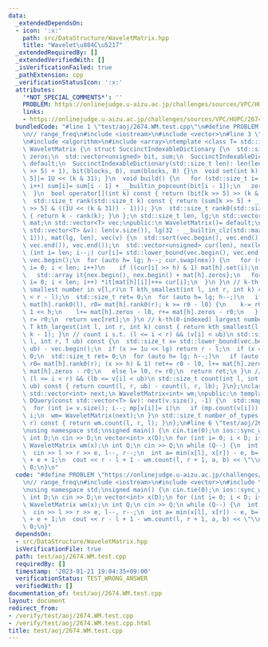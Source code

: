 ```yaml
---
data:
  _extendedDependsOn:
  - icon: ':x:'
    path: src/DataStructure/WaveletMatrix.hpp
    title: "Wavelet\u884C\u5217"
  _extendedRequiredBy: []
  _extendedVerifiedWith: []
  _isVerificationFailed: true
  _pathExtension: cpp
  _verificationStatusIcon: ':x:'
  attributes:
    '*NOT_SPECIAL_COMMENTS*': ''
    PROBLEM: https://onlinejudge.u-aizu.ac.jp/challenges/sources/VPC/HUPC/2674
    links:
    - https://onlinejudge.u-aizu.ac.jp/challenges/sources/VPC/HUPC/2674
  bundledCode: "#line 1 \"test/aoj/2674.WM.test.cpp\"\n#define PROBLEM \"https://onlinejudge.u-aizu.ac.jp/challenges/sources/VPC/HUPC/2674\"\
    \n// range_freq\n#include <iostream>\n#include <vector>\n#line 3 \"src/DataStructure/WaveletMatrix.hpp\"\
    \n#include <algorithm>\n#include <array>\ntemplate <class T= std::int64_t> class\
    \ WaveletMatrix {\n struct SuccinctIndexableDictionary {\n  std::size_t len, blocks,\
    \ zeros;\n  std::vector<unsigned> bit, sum;\n  SuccinctIndexableDictionary()=\
    \ default;\n  SuccinctIndexableDictionary(std::size_t len): len(len), blocks((len\
    \ >> 5) + 1), bit(blocks, 0), sum(blocks, 0) {}\n  void set(int k) { bit[k >>\
    \ 5]|= 1U << (k & 31); }\n  void build() {\n   for (std::size_t i= 1; i < blocks;\
    \ i++) sum[i]= sum[i - 1] + __builtin_popcount(bit[i - 1]);\n   zeros= rank0(len);\n\
    \  }\n  bool operator[](int k) const { return (bit[k >> 5] >> (k & 31)) & 1; }\n\
    \  std::size_t rank(std::size_t k) const { return (sum[k >> 5] + __builtin_popcount(bit[k\
    \ >> 5] & ((1U << (k & 31)) - 1))); }\n  std::size_t rank0(std::size_t k) const\
    \ { return k - rank(k); }\n };\n std::size_t len, lg;\n std::vector<SuccinctIndexableDictionary>\
    \ mat;\n std::vector<T> vec;\npublic:\n WaveletMatrix()= default;\n WaveletMatrix(const\
    \ std::vector<T> &v): len(v.size()), lg(32 - __builtin_clz(std::max<int>(len,\
    \ 1))), mat(lg, len), vec(v) {\n  std::sort(vec.begin(), vec.end());\n  vec.erase(std::unique(vec.begin(),\
    \ vec.end()), vec.end());\n  std::vector<unsigned> cur(len), nex(len);\n  for\
    \ (int i= len; i--;) cur[i]= std::lower_bound(vec.begin(), vec.end(), v[i]) -\
    \ vec.begin();\n  for (auto h= lg; h--; cur.swap(nex)) {\n   for (std::size_t\
    \ i= 0; i < len; i++)\n    if ((cur[i] >> h) & 1) mat[h].set(i);\n   mat[h].build();\n\
    \   std::array it{nex.begin(), nex.begin() + mat[h].zeros};\n   for (std::size_t\
    \ i= 0; i < len; i++) *it[mat[h][i]]++= cur[i];\n  }\n }\n // k-th(0-indexed)\
    \ smallest number in v[l,r)\n T kth_smallest(int l, int r, int k) const {\n  assert(k\
    \ < r - l);\n  std::size_t ret= 0;\n  for (auto h= lg; h--;)\n   if (auto l0=\
    \ mat[h].rank0(l), r0= mat[h].rank0(r); k >= r0 - l0) {\n    k-= r0 - l0, ret|=\
    \ 1 << h;\n    l+= mat[h].zeros - l0, r+= mat[h].zeros - r0;\n   } else l= l0,\
    \ r= r0;\n  return vec[ret];\n }\n // k-th(0-indexed) largest number in v[l,r)\n\
    \ T kth_largest(int l, int r, int k) const { return kth_smallest(l, r, r - l -\
    \ k - 1); }\n // count i s.t. (l <= i < r) && (v[i] < ub)\n std::size_t count(int\
    \ l, int r, T ub) const {\n  std::size_t x= std::lower_bound(vec.begin(), vec.end(),\
    \ ub) - vec.begin();\n  if (x >= 1u << lg) return r - l;\n  if (x == 0) return\
    \ 0;\n  std::size_t ret= 0;\n  for (auto h= lg; h--;)\n   if (auto l0= mat[h].rank0(l),\
    \ r0= mat[h].rank0(r); (x >> h) & 1) ret+= r0 - l0, l+= mat[h].zeros - l0, r+=\
    \ mat[h].zeros - r0;\n   else l= l0, r= r0;\n  return ret;\n }\n // count i s.t.\
    \ (l <= i < r) && (lb <= v[i] < ub)\n std::size_t count(int l, int r, T lb, T\
    \ ub) const { return count(l, r, ub) - count(l, r, lb); }\n};\nclass DQuery {\n\
    \ std::vector<int> next;\n WaveletMatrix<int> wm;\npublic:\n template <class T>\
    \ DQuery(const std::vector<T> &v): next(v.size(), -1) {\n  std::map<T, int> mp;\n\
    \  for (int i= v.size(); i--; mp[v[i]]= i)\n   if (mp.count(v[i])) next[mp[v[i]]]=\
    \ i;\n  wm= WaveletMatrix(next);\n }\n std::size_t number_of_types(int l, int\
    \ r) const { return wm.count(l, r, l); }\n};\n#line 6 \"test/aoj/2674.WM.test.cpp\"\
    \nusing namespace std;\nsigned main() {\n cin.tie(0);\n ios::sync_with_stdio(0);\n\
    \ int D;\n cin >> D;\n vector<int> x(D);\n for (int i= 0; i < D; i++) cin >> x[i];\n\
    \ WaveletMatrix wm(x);\n int Q;\n cin >> Q;\n while (Q--) {\n  int l, r, e;\n\
    \  cin >> l >> r >> e, l--, r--;\n  int a= min(x[l], x[r]) - e, b= max(x[l], x[r])\
    \ + e + 1;\n  cout << r - l + 1 - wm.count(l, r + 1, a, b) << \"\\n\";\n }\n return\
    \ 0;\n}\n"
  code: "#define PROBLEM \"https://onlinejudge.u-aizu.ac.jp/challenges/sources/VPC/HUPC/2674\"\
    \n// range_freq\n#include <iostream>\n#include <vector>\n#include \"src/DataStructure/WaveletMatrix.hpp\"\
    \nusing namespace std;\nsigned main() {\n cin.tie(0);\n ios::sync_with_stdio(0);\n\
    \ int D;\n cin >> D;\n vector<int> x(D);\n for (int i= 0; i < D; i++) cin >> x[i];\n\
    \ WaveletMatrix wm(x);\n int Q;\n cin >> Q;\n while (Q--) {\n  int l, r, e;\n\
    \  cin >> l >> r >> e, l--, r--;\n  int a= min(x[l], x[r]) - e, b= max(x[l], x[r])\
    \ + e + 1;\n  cout << r - l + 1 - wm.count(l, r + 1, a, b) << \"\\n\";\n }\n return\
    \ 0;\n}"
  dependsOn:
  - src/DataStructure/WaveletMatrix.hpp
  isVerificationFile: true
  path: test/aoj/2674.WM.test.cpp
  requiredBy: []
  timestamp: '2023-01-21 19:04:35+09:00'
  verificationStatus: TEST_WRONG_ANSWER
  verifiedWith: []
documentation_of: test/aoj/2674.WM.test.cpp
layout: document
redirect_from:
- /verify/test/aoj/2674.WM.test.cpp
- /verify/test/aoj/2674.WM.test.cpp.html
title: test/aoj/2674.WM.test.cpp
---
```

